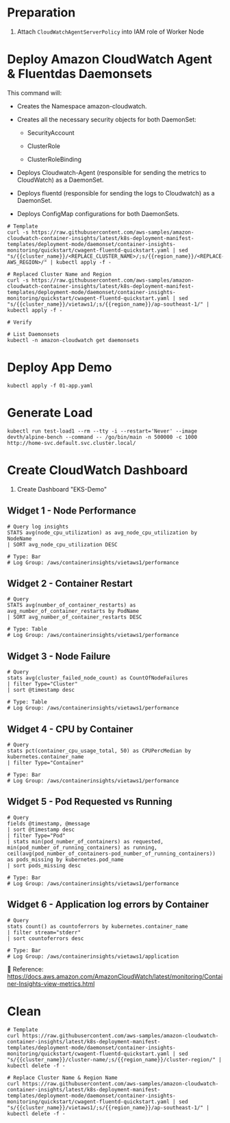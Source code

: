 # Preparation

1. Attach `CloudWatchAgentServerPolicy` into IAM role of Worker Node

# Deploy Amazon CloudWatch Agent & Fluentdas Daemonsets

This command will:

- Creates the Namespace amazon-cloudwatch.

- Creates all the necessary security objects for both DaemonSet:

  - SecurityAccount

  - ClusterRole

  - ClusterRoleBinding

- Deploys Cloudwatch-Agent (responsible for sending the metrics to CloudWatch)
  as a DaemonSet.

- Deploys fluentd (responsible for sending the logs to Cloudwatch) as a
  DaemonSet.

- Deploys ConfigMap configurations for both DaemonSets.

```
# Template
curl -s https://raw.githubusercontent.com/aws-samples/amazon-cloudwatch-container-insights/latest/k8s-deployment-manifest-templates/deployment-mode/daemonset/container-insights-monitoring/quickstart/cwagent-fluentd-quickstart.yaml | sed "s/{{cluster_name}}/<REPLACE_CLUSTER_NAME>/;s/{{region_name}}/<REPLACE-AWS_REGION>/" | kubectl apply -f -

# Replaced Cluster Name and Region
curl -s https://raw.githubusercontent.com/aws-samples/amazon-cloudwatch-container-insights/latest/k8s-deployment-manifest-templates/deployment-mode/daemonset/container-insights-monitoring/quickstart/cwagent-fluentd-quickstart.yaml | sed "s/{{cluster_name}}/vietaws1/;s/{{region_name}}/ap-southeast-1/" | kubectl apply -f -

# Verify

# List Daemonsets
kubectl -n amazon-cloudwatch get daemonsets
```

# Deploy App Demo

```
kubectl apply -f 01-app.yaml
```

# Generate Load

```
kubectl run test-load1 --rm --tty -i --restart='Never' --image devth/alpine-bench --command -- /go/bin/main -n 500000 -c 1000 http://home-svc.default.svc.cluster.local/
```

# Create CloudWatch Dashboard

1. Create Dashboard "EKS-Demo"

## Widget 1 - Node Performance

```
# Query log insights
STATS avg(node_cpu_utilization) as avg_node_cpu_utilization by NodeName
| SORT avg_node_cpu_utilization DESC

# Type: Bar
# Log Group: /aws/containerinsights/vietaws1/performance
```

## Widget 2 - Container Restart

```
# Query
STATS avg(number_of_container_restarts) as avg_number_of_container_restarts by PodName
| SORT avg_number_of_container_restarts DESC

# Type: Table
# Log Group: /aws/containerinsights/vietaws1/performance
```

## Widget 3 - Node Failure

```
# Query
stats avg(cluster_failed_node_count) as CountOfNodeFailures
| filter Type="Cluster"
| sort @timestamp desc

# Type: Table
# Log Group: /aws/containerinsights/vietaws1/performance
```

## Widget 4 - CPU by Container

```
# Query
stats pct(container_cpu_usage_total, 50) as CPUPercMedian by kubernetes.container_name
| filter Type="Container"

# Type: Bar
# Log Group: /aws/containerinsights/vietaws1/performance
```

## Widget 5 - Pod Requested vs Running

```
# Query
fields @timestamp, @message
| sort @timestamp desc
| filter Type="Pod"
| stats min(pod_number_of_containers) as requested, min(pod_number_of_running_containers) as running, ceil(avg(pod_number_of_containers-pod_number_of_running_containers)) as pods_missing by kubernetes.pod_name
| sort pods_missing desc

# Type: Bar
# Log Group: /aws/containerinsights/vietaws1/performance
```

## Widget 6 - Application log errors by Container

```
# Query
stats count() as countoferrors by kubernetes.container_name
| filter stream="stderr"
| sort countoferrors desc

# Type: Bar
# Log Group: /aws/containerinsights/vietaws1/application
```

📗 Reference:
https://docs.aws.amazon.com/AmazonCloudWatch/latest/monitoring/Container-Insights-view-metrics.html

# Clean

```
# Template
curl https://raw.githubusercontent.com/aws-samples/amazon-cloudwatch-container-insights/latest/k8s-deployment-manifest-templates/deployment-mode/daemonset/container-insights-monitoring/quickstart/cwagent-fluentd-quickstart.yaml | sed "s/{{cluster_name}}/cluster-name/;s/{{region_name}}/cluster-region/" | kubectl delete -f -

# Replace Cluster Name & Region Name
curl https://raw.githubusercontent.com/aws-samples/amazon-cloudwatch-container-insights/latest/k8s-deployment-manifest-templates/deployment-mode/daemonset/container-insights-monitoring/quickstart/cwagent-fluentd-quickstart.yaml | sed "s/{{cluster_name}}/vietaws1/;s/{{region_name}}/ap-southeast-1/" | kubectl delete -f -
```
